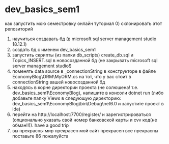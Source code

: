 # dev_basics_sem1

как запустить мою семестровку онлайн туториал
0) склонировать этот репозиторий
1) научиться создавать бд (в microsoft sql server management studio 18.12.1)
2) создать бд с именем dev_basics_sem1
3) запустить скрипты (из папки db_scripts) create_db.sql и Topics_INSERT.sql в новосозданной бд (не закрывать microsoft sql server management studio!)
4) поменять data source в _connectionString в конструкторе в файле EconomyBlog\ORM\MyORM.cs на тот, что у вас стоит в connectionString вашей новосозданной бд
5) находясь в корне директории проекта (не солюшена! т.е. dev_basics_sem1\EconomyBlog), напишите в консоли dotnet run (либо добавьте папку Views в следующую директорию: dev_basics_sem1\EconomyBlog\bin\Debug\net6.0 и запустите проект в ide)
6) перейти на http://localhost:7700/register/ и зарегистрироваться (опционально указать свой номер банковской карты и cvv код(не обман!!)). have a good trip
7) вы прекрасны мир прекрасен мой сайт прекрасен все прекрасны поставьте 86 пожалуйста
